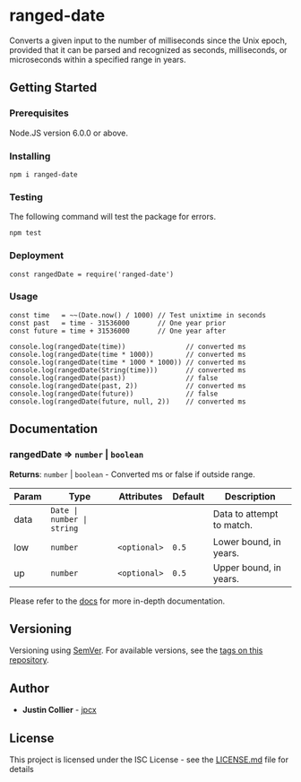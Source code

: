 # ranged-date

Converts a given input to the number of milliseconds since the Unix epoch, provided that it can be parsed and recognized as seconds, milliseconds, or microseconds within a specified range in years.

## Getting Started

### Prerequisites

Node.JS version 6.0.0 or above.

### Installing

```
npm i ranged-date
```

### Testing

The following command will test the package for errors.

```
npm test
```

### Deployment

```
const rangedDate = require('ranged-date')
```

### Usage

```
const time   = ~~(Date.now() / 1000) // Test unixtime in seconds
const past   = time - 31536000       // One year prior
const future = time + 31536000       // One year after

console.log(rangedDate(time))               // converted ms
console.log(rangedDate(time * 1000))        // converted ms
console.log(rangedDate(time * 1000 * 1000)) // converted ms
console.log(rangedDate(String(time)))       // converted ms
console.log(rangedDate(past))               // false
console.log(rangedDate(past, 2))            // converted ms
console.log(rangedDate(future))             // false
console.log(rangedDate(future, null, 2))    // converted ms
```

## Documentation

### rangedDate ⇒ <code>number</code> \| <code>boolean</code>

**Returns**: <code>number</code> \| <code>boolean</code> - Converted ms or false if outside range.  

| Param | Type | Attributes | Default | Description |
| --- | --- | --- | --- | --- |
| data | <code>Date &#124; number &#124; string</code> | | | Data to attempt to match. |
| low | <code>number</code> | <code>&#60;optional&#62;</code> | <code>0.5</code> | Lower bound, in years. |
| up | <code>number</code> | <code>&#60;optional&#62;</code> | <code>0.5</code> | Upper bound, in years. |

Please refer to the [docs](https://github.com/jpcx/ranged-date/blob/master/docs/API.md) for more in-depth documentation.

## Versioning

Versioning using [SemVer](http://semver.org/). For available versions, see the [tags on this repository](https://github.com/jpcx/ranged-date/tags).

## Author

* **Justin Collier** - [jpcx](https://github.com/jpcx)

## License

This project is licensed under the ISC License - see the [LICENSE.md](https://github.com/jpcx/ranged-date/blob/master/LICENSE.md) file for details
